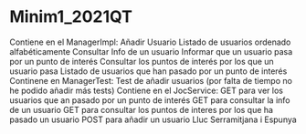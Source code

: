 # Minim1_2021QT
Contiene en el ManagerImpl:
Añadir Usuario
Listado de usuarios ordenado alfabéticamente
Consultar Info de un usuario
Informar que un usuario pasa por un punto de interés
Consultar los puntos de interés por los que un usuario pasa
Listado de usuarios que han pasado por un punto de interés
Continene en ManagerTest:
Test de añadir usuarios 
(por falta de tiempo no he podido añadir más tests)
Contiene en el JocService:
GET para ver los usuarios que an pasado por un punto de interés
GET para consultar la info de un usuario
GET para consultar los puntos de interes por los que ha pasado un usuario
POST para añadir un usuario
Lluc Serramitjana i Espunya

